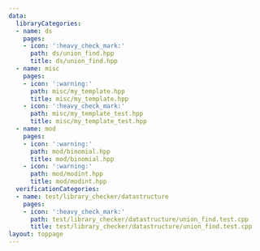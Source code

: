 ```yaml
---
data:
  libraryCategories:
  - name: ds
    pages:
    - icon: ':heavy_check_mark:'
      path: ds/union_find.hpp
      title: ds/union_find.hpp
  - name: misc
    pages:
    - icon: ':warning:'
      path: misc/my_template.hpp
      title: misc/my_template.hpp
    - icon: ':heavy_check_mark:'
      path: misc/my_template_test.hpp
      title: misc/my_template_test.hpp
  - name: mod
    pages:
    - icon: ':warning:'
      path: mod/binomial.hpp
      title: mod/binomial.hpp
    - icon: ':warning:'
      path: mod/modint.hpp
      title: mod/modint.hpp
  verificationCategories:
  - name: test/library_checker/datastructure
    pages:
    - icon: ':heavy_check_mark:'
      path: test/library_checker/datastructure/union_find.test.cpp
      title: test/library_checker/datastructure/union_find.test.cpp
layout: toppage
---
```

